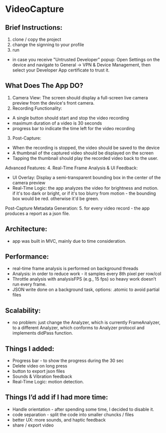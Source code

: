 # VideoCapture

## Brief Instructions:
1. clone / copy the project
2. change the signning to your profile
3. run

* in case you receive "Untrusted Developer" popup:
Open Settings on the device and navigate to General -> VPN & Device Management, then select your Developer App certificate to trust it.

## What Does The App DO?
1. Camera View: The screen should display a full-screen live camera preview from the device's front camera.
2. Recording Functionality:
  - A single button should start and stop the video recording
  - maximum duration of a video is 30 seconds
  - progress bar to indicate the time left for the video recording
3. Post-Capture:
- When the recording is stopped, the video should be saved to the device
- A thumbnail of the captured video should be displayed on the screen
- Tapping the thumbnail should play the recorded video back to the user.

Advanced Features:
4. Real-Time Frame Analysis & UI Feedback:
- UI Overlay: Display a semi-transparent bounding box in the center of the camera preview
- Real-Time Logic: the app analyzes the video for brightness and motion. if it's too dark or bright, or if it's too blurry from motion - the bounding box would be red. otherwise it'd be green.

Post-Capture Metadata Generation:
5. for every video record - the app produces a report as a json file.

## Architecture: 
- app was built in MVC, mainly due to time consideration.

## Performance:
- real-time frame analysis is performed on background threads
- Analysis: in order to reduce work - it samples every 8th pixel per row/col
- Throttle analysis with analysisFPS (e.g., 15 fps) so heavy work doesn’t run every frame.
- JSON write done on a background task, options: .atomic to avoid partial files

## Scalability:
- no problem: just change the Analyzer, which is currently FrameAnalyzer, to a different Analyzer, which conforms to Analyzer protocol and implements didPass function.

## Things I added: 
- Progress bar - to show the progress during the 30 sec 
- Delete video on long press
- button to export json files
- Sounds & Vibration feedback
- Real-Time Logic: motion detection.

## Things I’d add if I had more time:
- Handle orientation - after spending some time, I decided to disable it.
- code separation - split the code into smaller chuncks / files
- better UX: more sounds, and haptic feedback
- share / export video
